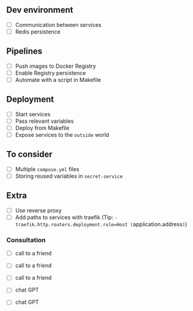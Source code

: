 ## Dev environment
- [ ] Communication between services
- [ ] Redis persistence
## Pipelines
- [ ] Push images to Docker Registry
- [ ] Enable Registry persistence
- [ ] Automate with a script in Makefile
## Deployment
- [ ] Start services
- [ ] Pass relevant variables
- [ ] Deploy from Makefile
- [ ] Expose services to the `outside` world
## To consider
- [ ] Multiple `compose.yml` files
- [ ] Storing reused variables in `secret-service`
## Extra
- [ ] Use reverse proxy
- [ ] Add paths to services with traefik (Tip: `- traefik.http.routers.deployment.rule=Host
  (`application.address`)`)

### Consultation
- [ ] call to a friend 
- [ ] call to a friend 
- [ ] call to a friend

- [ ] chat GPT
- [ ] chat GPT
